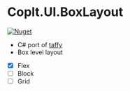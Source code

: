 # Coplt.UI.BoxLayout
[![Nuget](https://img.shields.io/nuget/v/Coplt.UI.BoxLayout)](https://www.nuget.org/packages/Coplt.UI.BoxLayout/)

- C# port of [taffy](https://github.com/DioxusLabs/taffy)
- Box level layout
- [x] Flex
- [ ] Block
- [ ] Grid

